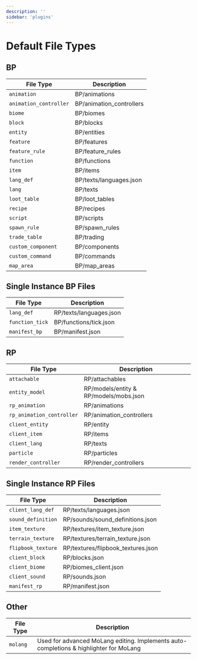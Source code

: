 ```yaml
---
description: ''
sidebar: 'plugins'
---
```


# Default File Types

## BP

| File Type              | Description              |
| ---------------------- | ------------------------ |
| `animation`            | BP/animations            |
| `animation_controller` | BP/animation_controllers |
| `biome`                | BP/biomes                |
| `block`                | BP/blocks                |
| `entity`               | BP/entities              |
| `feature`              | BP/features              |
| `feature_rule`         | BP/feature_rules         |
| `function`             | BP/functions             |
| `item`                 | BP/items                 |
| `lang_def`             | BP/texts/languages.json  |
| `lang`                 | BP/texts                 |
| `loot_table`           | BP/loot_tables           |
| `recipe`               | BP/recipes               |
| `script`               | BP/scripts               |
| `spawn_rule`           | BP/spawn_rules           |
| `trade_table`          | BP/trading               |
| `custom_component`     | BP/components            |
| `custom_command`       | BP/commands              |
| `map_area`             | BP/map_areas             |

## Single Instance BP Files

| File Type       | Description             |
| --------------- | ----------------------- |
| `lang_def`      | RP/texts/languages.json |
| `function_tick` | BP/functions/tick.json  |
| `manifest_bp`   | BP/manifest.json        |

## RP

| File Type                 | Description                            |
| ------------------------- | -------------------------------------- |
| `attachable`              | RP/attachables                         |
| `entity_model`            | RP/models/entity & RP/models/mobs.json |
| `rp_animation`            | RP/animations                          |
| `rp_animation_controller` | RP/animation_controllers               |
| `client_entity`           | RP/entity                              |
| `client_item`             | RP/items                               |
| `client_lang`             | RP/texts                               |
| `particle`                | RP/particles                           |
| `render_controller`       | RP/render_controllers                  |

## Single Instance RP Files

| File Type          | Description                        |
| ------------------ | ---------------------------------- |
| `client_lang_def`  | RP/texts/languages.json            |
| `sound_definition` | RP/sounds/sound_definitions.json   |
| `item_texture`     | RP/textures/item_texture.json      |
| `terrain_texture`  | RP/textures/terrain_texture.json   |
| `flipbook_texture` | RP/textures/flipbook_textures.json |
| `client_block`     | RP/blocks.json                     |
| `client_biome`     | RP/biomes_client.json              |
| `client_sound`     | RP/sounds.json                     |
| `manifest_rp`      | RP/manifest.json                   |

## Other

| File Type | Description                                                                            |
| --------- | -------------------------------------------------------------------------------------- |
| `molang`  | Used for advanced MoLang editing. Implements auto-completions & highlighter for MoLang |
